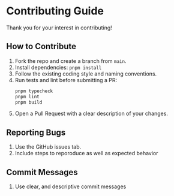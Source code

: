 # Contributing Guide

Thank you for your interest in contributing!

## How to Contribute
1. Fork the repo and create a branch from `main`.
2. Install dependencies: `pnpm install`
3. Follow the existing coding style and naming conventions.
4. Run tests and lint before submitting a PR:  
   ```bash
   pnpm typecheck
   pnpm lint
   pnpm build
5. Open a Pull Request with a clear description of your changes.

## Reporting Bugs
1. Use the GitHub issues tab.
2. Include steps to reporoduce as well as expected behavior

## Commit Messages
1. Use clear, and descriptive commit messages